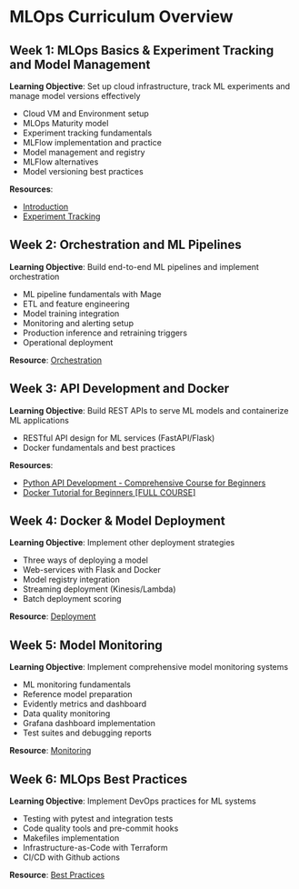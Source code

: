 # MLOps Curriculum Overview

## Week 1: MLOps Basics & Experiment Tracking and Model Management
**Learning Objective**: Set up cloud infrastructure, track ML experiments and manage model versions effectively

- Cloud VM and Environment setup
- MLOps Maturity model
- Experiment tracking fundamentals
- MLFlow implementation and practice
- Model management and registry
- MLFlow alternatives
- Model versioning best practices

**Resources**: 
- [Introduction](https://github.com/DataTalksClub/mlops-zoomcamp/tree/main/01-intro)
- [Experiment Tracking](https://github.com/DataTalksClub/mlops-zoomcamp/tree/main/02-experiment-tracking)

## Week 2: Orchestration and ML Pipelines
**Learning Objective**: Build end-to-end ML pipelines and implement orchestration

- ML pipeline fundamentals with Mage
- ETL and feature engineering
- Model training integration
- Monitoring and alerting setup
- Production inference and retraining triggers
- Operational deployment

**Resource**: [Orchestration](https://github.com/DataTalksClub/mlops-zoomcamp/tree/main/03-orchestration)

## Week 3: API Development and Docker
**Learning Objective**: Build REST APIs to serve ML models and containerize ML applications

- RESTful API design for ML services (FastAPI/Flask)
- Docker fundamentals and best practices


**Resources**:
- [Python API Development - Comprehensive Course for Beginners](https://www.youtube.com/watch?v=0sOvCWFmrtA)
- [Docker Tutorial for Beginners [FULL COURSE]](https://www.youtube.com/watch?v=HR7wjLxQw1Q)

## Week 4: Docker & Model Deployment
**Learning Objective**: Implement other deployment strategies

- Three ways of deploying a model
- Web-services with Flask and Docker
- Model registry integration
- Streaming deployment (Kinesis/Lambda)
- Batch deployment scoring

**Resource**: [Deployment](https://github.com/DataTalksClub/mlops-zoomcamp/tree/main/04-deployment)

## Week 5: Model Monitoring
**Learning Objective**: Implement comprehensive model monitoring systems

- ML monitoring fundamentals
- Reference model preparation
- Evidently metrics and dashboard
- Data quality monitoring
- Grafana dashboard implementation
- Test suites and debugging reports

**Resource**: [Monitoring](https://github.com/DataTalksClub/mlops-zoomcamp/tree/main/05-monitoring)

## Week 6: MLOps Best Practices
**Learning Objective**: Implement DevOps practices for ML systems

- Testing with pytest and integration tests
- Code quality tools and pre-commit hooks
- Makefiles implementation
- Infrastructure-as-Code with Terraform
- CI/CD with Github actions

**Resource**: [Best Practices](https://github.com/DataTalksClub/mlops-zoomcamp/tree/main/06-best-practices)